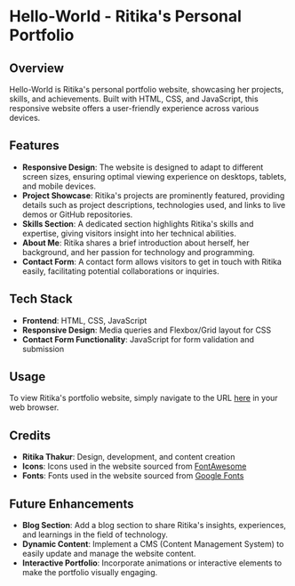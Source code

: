 # Hello-World - Ritika's Personal Portfolio

## Overview

Hello-World is Ritika's personal portfolio website, showcasing her projects, skills, and achievements. Built with HTML, CSS, and JavaScript, this responsive website offers a user-friendly experience across various devices.

## Features

- **Responsive Design**: The website is designed to adapt to different screen sizes, ensuring optimal viewing experience on desktops, tablets, and mobile devices.
- **Project Showcase**: Ritika's projects are prominently featured, providing details such as project descriptions, technologies used, and links to live demos or GitHub repositories.
- **Skills Section**: A dedicated section highlights Ritika's skills and expertise, giving visitors insight into her technical abilities.
- **About Me**: Ritika shares a brief introduction about herself, her background, and her passion for technology and programming.
- **Contact Form**: A contact form allows visitors to get in touch with Ritika easily, facilitating potential collaborations or inquiries.

## Tech Stack

- **Frontend**: HTML, CSS, JavaScript
- **Responsive Design**: Media queries and Flexbox/Grid layout for CSS
- **Contact Form Functionality**: JavaScript for form validation and submission

## Usage

To view Ritika's portfolio website, simply navigate to the URL [here]([#](https://ritii-13.github.io/Hello-World/)) in your web browser.

## Credits

- **Ritika Thakur**: Design, development, and content creation
- **Icons**: Icons used in the website sourced from [FontAwesome](https://fontawesome.com/)
- **Fonts**: Fonts used in the website sourced from [Google Fonts](https://fonts.google.com/)

## Future Enhancements

- **Blog Section**: Add a blog section to share Ritika's insights, experiences, and learnings in the field of technology.
- **Dynamic Content**: Implement a CMS (Content Management System) to easily update and manage the website content.
- **Interactive Portfolio**: Incorporate animations or interactive elements to make the portfolio visually engaging.
